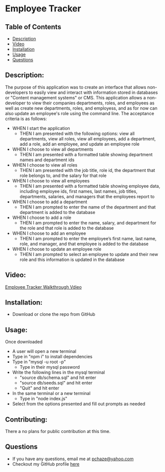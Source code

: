 # Employee Tracker

## Table of Contents
- [Description](#Description)
- [Video](#Video)
- [Installation](#Installation)
- [Usage](#Usage)
- [Questions](#Questions)

## Description: 
The purpose of this application was to create an interface that allows non-developers to easily view and interact with information stored in databases or "Content management systems" or CMS. This application allows a non-developer to view their companies departments, roles, and employees as well as create new departments, roles, and employess, and as for now can also update an employee's role using the command line. The acceptance criteria is as follows:

- WHEN I start the application
    - THEN I am presented with the following options: view all departments, view all roles, view all employees, add a department, add a role, add an employee, and update an employee role
- WHEN I choose to view all departments
    - THEN I am presented with a formatted table showing department names and department ids
- WHEN I choose to view all roles
    - THEN I am presented with the job title, role id, the department that role belongs to, and the salary for that role
- WHEN I choose to view all employees
    - THEN I am presented with a formatted table showing employee data, including employee ids, first names, last names, job titles, departments, salaries, and managers that the employees report to
- WHEN I choose to add a department
    - THEN I am prompted to enter the name of the department and that department is added to the database
- WHEN I choose to add a role
    - THEN I am prompted to enter the name, salary, and department for the role and that role is added to the database
- WHEN I choose to add an employee
    - THEN I am prompted to enter the employee’s first name, last name, role, and manager, and that employee is added to the database
- WHEN I choose to update an employee role
    - THEN I am prompted to select an employee to update and their new role and this information is updated in the database 

## Video:
[Employee Tracker Walkthrough Vdieo](https://youtu.be/NNiVm11lm1Y)

## Installation: 
- Download or clone the repo from GitHub

## Usage: 
Once downloaded
- A user will open a new terminal
- Type in "npm i" to install dependencies
- Type in "mysql -u root -p"
    - Type in their mysql password
- Write the following lines in the mysql terminal
    - "source db/schema.sql" and hit enter
    - "source db/seeds.sql" and hit enter
    - "Quit" and hit enter
- In the same terminal or a new terminal 
    - Type in "node index.js"
- Select from the options presented and fill out prompts as needed

## Contributing: 
  There a no plans for public contribution at this time.

## Questions
- If you have any questions, email me at pchaze@yahoo.com
- Checkout my GitHub profile [here](https://github.com/PhalenH)


